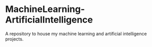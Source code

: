 # MachineLearning-ArtificialIntelligence
A repository to house my machine learning and artificial intelligence projects.
